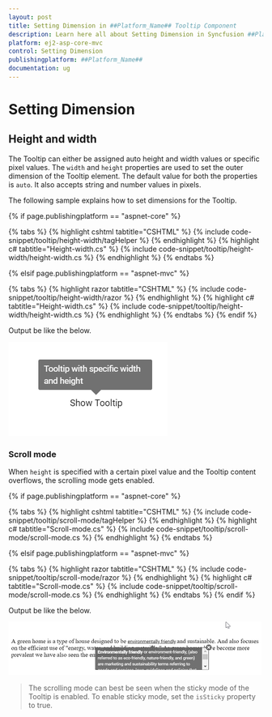 ```yaml
---
layout: post
title: Setting Dimension in ##Platform_Name## Tooltip Component
description: Learn here all about Setting Dimension in Syncfusion ##Platform_Name## Tooltip component of Syncfusion Essential JS 2 and more.
platform: ej2-asp-core-mvc
control: Setting Dimension
publishingplatform: ##Platform_Name##
documentation: ug
---
```



# Setting Dimension

## Height and width

The Tooltip can either be assigned auto height and width values or specific pixel values. The `width` and `height` properties are used to
 set the outer dimension of the Tooltip element. The default value for both the properties is `auto`.
  It also accepts string and number values in pixels.

The following sample explains how to set dimensions for the Tooltip.

{% if page.publishingplatform == "aspnet-core" %}

{% tabs %}
{% highlight cshtml tabtitle="CSHTML" %}
{% include code-snippet/tooltip/height-width/tagHelper %}
{% endhighlight %}
{% highlight c# tabtitle="Height-width.cs" %}
{% include code-snippet/tooltip/height-width/height-width.cs %}
{% endhighlight %}
{% endtabs %}

{% elsif page.publishingplatform == "aspnet-mvc" %}

{% tabs %}
{% highlight razor tabtitle="CSHTML" %}
{% include code-snippet/tooltip/height-width/razor %}
{% endhighlight %}
{% highlight c# tabtitle="Height-width.cs" %}
{% include code-snippet/tooltip/height-width/height-width.cs %}
{% endhighlight %}
{% endtabs %}
{% endif %}



Output be like the below.

![ASP .NET Core - Tooltip - Dimension](./images/tooltip-dimension.png)

### Scroll mode

When `height` is specified with a certain pixel value and the Tooltip content overflows, the scrolling mode gets enabled.

{% if page.publishingplatform == "aspnet-core" %}

{% tabs %}
{% highlight cshtml tabtitle="CSHTML" %}
{% include code-snippet/tooltip/scroll-mode/tagHelper %}
{% endhighlight %}
{% highlight c# tabtitle="Scroll-mode.cs" %}
{% include code-snippet/tooltip/scroll-mode/scroll-mode.cs %}
{% endhighlight %}
{% endtabs %}

{% elsif page.publishingplatform == "aspnet-mvc" %}

{% tabs %}
{% highlight razor tabtitle="CSHTML" %}
{% include code-snippet/tooltip/scroll-mode/razor %}
{% endhighlight %}
{% highlight c# tabtitle="Scroll-mode.cs" %}
{% include code-snippet/tooltip/scroll-mode/scroll-mode.cs %}
{% endhighlight %}
{% endtabs %}
{% endif %}



Output be like the below.

![ASP .NET Core - Tooltip - Scroll Mode](./images/tooltip-scroll.png)

> The scrolling mode can best be seen when the sticky mode of the Tooltip is enabled. To enable sticky mode, set the `isSticky` property to true.
